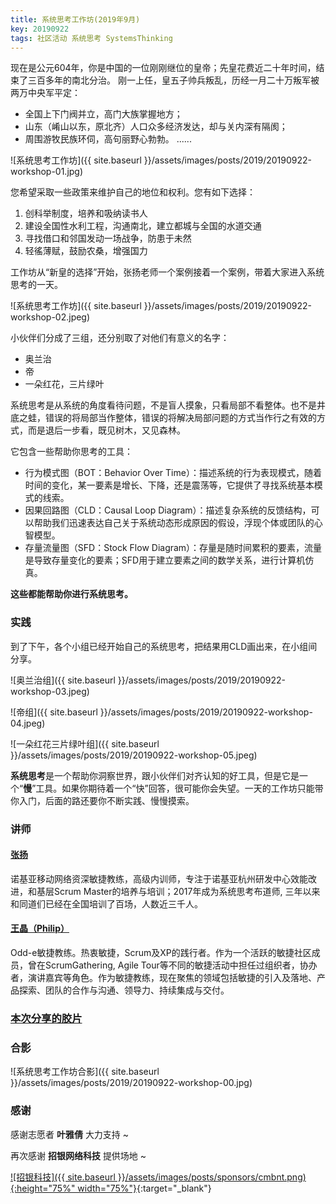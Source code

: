 ```yaml
---
title: 系统思考工作坊(2019年9月)
key: 20190922
tags: 社区活动 系统思考 SystemsThinking
---
```


现在是公元604年，你是中国的一位刚刚继位的皇帝；先皇花费近二十年时间，结束了三百多年的南北分治。 刚一上任，皇五子帅兵叛乱，历经一月二十万叛军被两万中央军平定： 

* 全国上下门阀并立，高门大族掌握地方； 
* 山东（崤山以东，原北齐）人口众多经济发达，却与关内深有隔阂； 
* 周围游牧民族环伺，高句丽野心勃勃。 
......

![系统思考工作坊]({{ site.baseurl }}/assets/images/posts/2019/20190922-workshop-01.jpg)

<!--more-->

您希望采取一些政策来维护自己的地位和权利。您有如下选择： 
1. 创科举制度，培养和吸纳读书人 
1. 建设全国性水利工程，沟通南北，建立都城与全国的水道交通 
1. 寻找借口和邻国发动一场战争，防患于未然 
1. 轻徭薄赋，鼓励农桑，增强国力

工作坊从“新皇的选择”开始，张扬老师一个案例接着一个案例，带着大家进入系统思考的一天。

![系统思考工作坊]({{ site.baseurl }}/assets/images/posts/2019/20190922-workshop-02.jpeg)

小伙伴们分成了三组，还分别取了对他们有意义的名字：

* 奥兰治
* 帝
* 一朵红花，三片绿叶

系统思考是从系统的角度看待问题，不是盲人摸象，只看局部不看整体。也不是井底之蛙，错误的将局部当作整体，错误的将解决局部问题的方式当作行之有效的方式，而是退后一步看，既见树木，又见森林。

它包含一些帮助你思考的工具：

* 行为模式图（BOT：Behavior Over Time）：描述系统的行为表现模式，随着时间的变化，某一要素是增长、下降，还是震荡等，它提供了寻找系统基本模式的线索。
* 因果回路图（CLD：Causal Loop Diagram）：描述复杂系统的反馈结构，可以帮助我们迅速表达自己关于系统动态形成原因的假设，浮现个体或团队的心智模型。
* 存量流量图（SFD：Stock Flow Diagram）：存量是随时间累积的要素，流量是导致存量变化的要素；SFD用于建立要素之间的数学关系，进行计算机仿真。

**这些都能帮助你进行系统思考。**

### 实践

到了下午，各个小组已经开始自己的系统思考，把结果用CLD画出来，在小组间分享。

![奥兰治组]({{ site.baseurl }}/assets/images/posts/2019/20190922-workshop-03.jpeg)

![帝组]({{ site.baseurl }}/assets/images/posts/2019/20190922-workshop-04.jpeg)

![一朵红花三片绿叶组]({{ site.baseurl }}/assets/images/posts/2019/20190922-workshop-05.jpeg)

**系统思考**是一个帮助你洞察世界，跟小伙伴们对齐认知的好工具，但是它是一个“**慢**”工具。如果你期待着一个“快”回答，很可能你会失望。一天的工作坊只能带你入门，后面的路还要你不断实践、慢慢摸索。

### 讲师

#### [张扬]()

诺基亚移动网络资深敏捷教练，高级内训师，专注于诺基亚杭州研发中心效能改进，和基层Scrum Master的培养与培训；2017年成为系统思考布道师, 三年以来和同道们已经在全国培训了百场，人数近三千人。

#### [王晶（Philip）](https://www.linkedin.com/in/philipwj/)

Odd-e敏捷教练。热衷敏捷，Scrum及XP的践行者。作为一个活跃的敏捷社区成员，曾在ScrumGathering, Agile Tour等不同的敏捷活动中担任过组织者，协办者，演讲嘉宾等角色。作为敏捷教练，现在聚焦的领域包括敏捷的引入及落地、产品探索、团队的合作与沟通、领导力、持续集成与交付。

### [本次分享的胶片](https://eyun.baidu.com/s/3i6CZWtJ)

### 合影

![系统思考工作坊合影]({{ site.baseurl }}/assets/images/posts/2019/20190922-workshop-00.jpg)

### 感谢

感谢志愿者 **叶雅倩** 大力支持 ~

再次感谢 **招银网络科技** 提供场地 ~

[![招银科技]({{ site.baseurl }}/assets/images/posts/sponsors/cmbnt.png){:height="75%" width="75%"}](http://cmbnt.cmbchina.com){:target="_blank"}